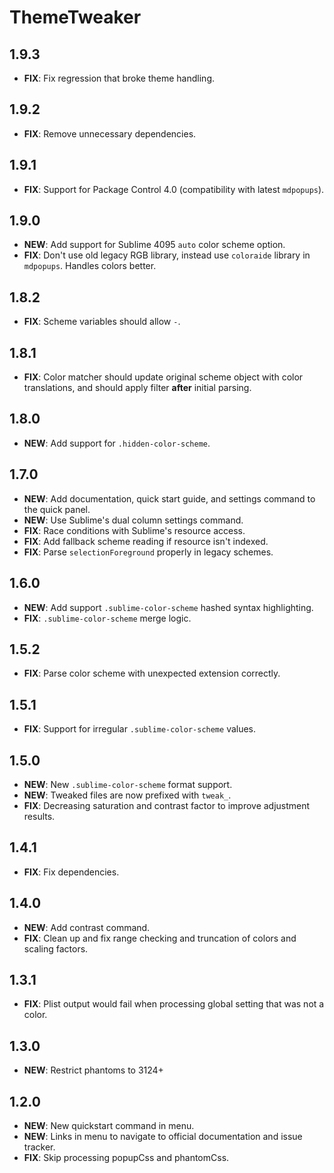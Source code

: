 # ThemeTweaker

## 1.9.3

- **FIX**: Fix regression that broke theme handling.

## 1.9.2

- **FIX**: Remove unnecessary dependencies.

## 1.9.1

- **FIX**: Support for Package Control 4.0 (compatibility with latest `mdpopups`).

## 1.9.0

- **NEW**: Add support for Sublime 4095 `auto` color scheme option.
- **FIX**: Don't use old legacy RGB library, instead use `coloraide` library in `mdpopups`. Handles colors better.

## 1.8.2

- **FIX**: Scheme variables should allow `-`.

## 1.8.1

- **FIX**: Color matcher should update original scheme object with color translations, and should apply filter **after**
  initial parsing.

## 1.8.0

- **NEW**: Add support for `.hidden-color-scheme`.

## 1.7.0

- **NEW**: Add documentation, quick start guide, and settings command to the quick panel.
- **NEW**: Use Sublime's dual column settings command.
- **FIX**: Race conditions with Sublime's resource access.
- **FIX**: Add fallback scheme reading if resource isn't indexed.
- **FIX**: Parse `selectionForeground` properly in legacy schemes.

## 1.6.0

- **NEW**: Add support `.sublime-color-scheme` hashed syntax highlighting.
- **FIX**: `.sublime-color-scheme` merge logic.

## 1.5.2

- **FIX**: Parse color scheme with unexpected extension correctly.

## 1.5.1

- **FIX**: Support for irregular `.sublime-color-scheme` values.

## 1.5.0

- **NEW**: New `.sublime-color-scheme` format support.
- **NEW**: Tweaked files are now prefixed with `tweak_`.
- **FIX**: Decreasing saturation and contrast factor to improve adjustment results.

## 1.4.1

- **FIX**: Fix dependencies.

## 1.4.0

- **NEW**: Add contrast command.
- **FIX**: Clean up and fix range checking and truncation of colors and scaling factors.

## 1.3.1

- **FIX**: Plist output would fail when processing global setting that was not a color.

## 1.3.0

- **NEW**: Restrict phantoms to 3124+

## 1.2.0

- **NEW**: New quickstart command in menu.
- **NEW**: Links in menu to navigate to official documentation and issue tracker.
- **FIX**: Skip processing popupCss and phantomCss.
